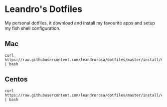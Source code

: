 # Leandro's Dotfiles

My personal dotfiles, it download and install my favourite apps and setup my fish shell configuration.

## Mac
```
curl https://raw.githubusercontent.com/leandrorosa/dotfiles/master/install/macos/install.sh | bash
```

## Centos
```
curl https://raw.githubusercontent.com/leandrorosa/dotfiles/master/install/centos/install.sh | bash
```